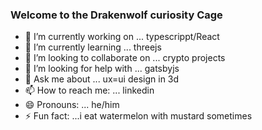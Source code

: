### Welcome to the Drakenwolf curiosity Cage

- 🔭 I’m currently working on ... typescrippt/React
- 🌱 I’m currently learning ... threejs
- 👯 I’m looking to collaborate on ... crypto projects
- 🤔 I’m looking for help with ... gatsbyjs
- 💬 Ask me about ... ux=ui design in 3d
- 📫 How to reach me: ... linkedin
- 😄 Pronouns: ... he/him
- ⚡ Fun fact: ...i eat watermelon with mustard sometimes

